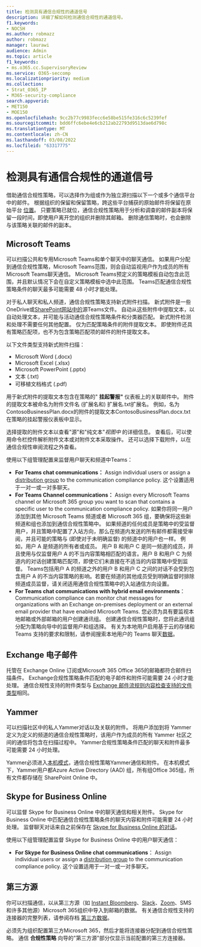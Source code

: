 ```yaml
---
title: 检测具有通信合规性的通道信号
description: 详细了解如何检测通信合规性的通道信号。
f1.keywords:
- NOCSH
ms.author: robmazz
author: robmazz
manager: laurawi
audience: Admin
ms.topic: article
f1_keywords:
- ms.o365.cc.SupervisoryReview
ms.service: O365-seccomp
ms.localizationpriority: medium
ms.collection:
- Strat_O365_IP
- M365-security-compliance
search.appverid:
- MET150
- MOE150
ms.openlocfilehash: 9cc2b77c9983fecc6e58be515fe316c6c5239fef
ms.sourcegitcommit: bdd6ffc6ebe4e6cb212ab22793d9513dae6d798c
ms.translationtype: MT
ms.contentlocale: zh-CN
ms.lasthandoff: 03/08/2022
ms.locfileid: "63317775"
---
```

# <a name="detect-channel-signals-with-communication-compliance"></a>检测具有通信合规性的通道信号

借助通信合规性策略，可以选择作为组或作为独立源扫描以下一个或多个通信平台中的邮件。 根据组织的保留和保留策略，跨这些平台捕获的原始邮件将保留在原始平台 [位置](/microsoft-365/compliance/information-governance)。 只要策略已就位，通信合规性策略用于分析和调查的邮件副本将保留一段时间，即使用户离开您的组织并删除其邮箱。 删除通信策略时，也会删除与该策略关联的邮件的副本。

## <a name="microsoft-teams"></a>Microsoft Teams

可以扫描公共和专用Microsoft Teams和单个聊天中的聊天通信。 如果用户分配到通信合规性策略，Microsoft Teams范围，则会自动监视用户作为成员的所有Microsoft Teams聊天通信。 Microsoft Teams预定义的策略模板自动包含此范围，并且默认情况下会在自定义策略模板中选中此范围。 Teams匹配通信合规性策略条件的聊天最多可能需要 48 小时才能处理。

对于私人聊天和私人频道，通信合规性策略支持新式附件扫描。 新式附件是一些OneDrive或[](/onedrive/plan-onedrive-enterprise#modern-attachments)[SharePoint网站中的](/sharepoint/dev/solution-guidance/modern-experience-customizations)源Teams文件。 自动从这些附件中提取文本，以自动处理文本，并可能与活动通信合规性策略条件和分类器匹配。 新式附件检测和处理不需要任何其他配置。 仅为匹配策略条件的附件提取文本。 即使附件还具有策略匹配项，也不为包含策略匹配项的邮件的附件提取文本。

以下文件类型支持新式附件扫描：

- Microsoft Word (.docx) 
- Microsoft Excel (.xlsx) 
- Microsoft PowerPoint (.pptx) 
- 文本 (.txt) 
- 可移植文档格式 (.pdf)

用于新式附件的提取文本包含在策略的" **挂起警报"** 仪表板上的关联邮件中。 附件的提取文本被命名为附件文件名 (扩展名和) 扩展名.txt扩展名。 例如，名为ContosoBusinessPlan.docx的附件的提取文本ContosoBusinessPlan.docx.txt在策略的挂起警报仪表板中显示。

选择提取的附件文本以查看"源"和"纯文本"*视图中* 的详细信息。 查看后，可以使用命令栏控件解析附件文本或对附件文本采取操作。 还可以选择下载附件，以在通信合规性审阅流程之外查看。

使用以下组管理配置来监督用户聊天和频道中Teams：

- **For Teams chat communications：** Assign individual users or assign a [distribution group](https://support.office.com/article/Distribution-groups-E8BA58A8-FAB2-4AAF-8AA1-2A304052D2DE) to the communication compliance policy. 这个设置适用于一对一或一对多聊天。
- **For Teams Channel communications：** Assign every Microsoft Teams channel or Microsoft 365 group you want to scan that contains a specific user to the communication compliance policy. 如果你将同一用户添加到其他 Microsoft Teams 频道或者 Microsoft 365 组，要确保将这些新频道和组也添加到通信合规性策略中。 如果频道的任何成员是策略中的受监督用户，并且策略中配置了入站方向，那么在频道内发送的所有邮件都需接受审阅，并且可能的策略与 (即使对于未明确监督) 的频道中的用户也一样。 例如，用户 A 是频道的所有者或成员。 用户 B 和用户 C 是同一频道的成员，并且使用与仅监督用户 A 的不当内容策略相匹配的语言。用户 B 和用户 C 为频道内的对话创建策略匹配项，即使它们未直接在不适当的内容策略中受到监督。 Teams包括用户 A 的频道之外的用户 B 和用户 C 之间的对话不会受到包含用户 A 的不当内容策略的影响。若要在频道的其他成员受到明确监督时排除频道成员监督，请关闭适用通信合规性策略中的入站通信方向设置。
- **For Teams chat communications with hybrid email environments**： Communication compliance can monitor chat messages for organizations with an Exchange on-premises deployment or an external email provider that have enabled Microsoft Teams. 您必须为具有要监视本地邮箱或外部邮箱的用户创建通讯组。 创建通信合规性策略时，您将此通讯组分配为策略向导中的监督用户和组选择。 有关为本地用户启用基于云的存储和 Teams 支持的要求和限制，请参阅搜索本地用户的 Teams 聊天[数据](search-cloud-based-mailboxes-for-on-premises-users.md)。

## <a name="exchange-email"></a>Exchange 电子邮件

托管在 Exchange Online 订阅或Microsoft 365 Office 365的邮箱都符合邮件扫描条件。 Exchange合规性策略条件匹配的电子邮件和附件可能需要 24 小时才能处理。 通信合规性支持的附件类型与 [Exchange 邮件流规则内容检查支持的文件类型](/exchange/security-and-compliance/mail-flow-rules/inspect-message-attachments#supported-file-types-for-mail-flow-rule-content-inspection)相同。

## <a name="yammer"></a>Yammer

可以扫描社区中的私人Yammer对话以及关联的附件。 将用户添加到将 Yammer定义为定义的频道的通信合规性策略时，该用户作为成员的所有 Yammer 社区之间的通信将包含在扫描过程中。 Yammer合规性策略条件匹配的聊天和附件最多可能需要 24 小时处理。 

Yammer必须进入[本机模式](/yammer/configure-your-yammer-network/overview-native-mode)，通信合规性策略Yammer通信和附件。 在本机模式下，Yammer用户都Azure Active Directory (AAD) 组，所有组Office 365组，所有文件都存储在 SharePoint Online 中。

## <a name="skype-for-business-online"></a>Skype for Business Online

可以监督 Skype for Business Online 中的聊天通信和相关附件。 Skype for Business Online 中匹配通信合规性策略条件的聊天内容和附件可能需要 24 小时处理。 监督聊天对话来自之前保存在 [Skype for Business Online 的对话](https://support.office.com/article/Find-a-previous-Skype-for-Business-conversation-18892eba-5f18-4281-8c87-fd48bd72e6a2)。  

使用以下组管理配置监督 Skype for Business Online 中的用户聊天通信：

- **For Skype for Business Online chat communications**： Assign individual users or assign a [distribution group](https://support.office.com/article/Distribution-groups-E8BA58A8-FAB2-4AAF-8AA1-2A304052D2DE) to the communication compliance policy. 这个设置适用于一对一或一对多聊天。

## <a name="third-party-sources"></a>第三方源

你可以扫描通信，以从第三方源（如 [Instant Bloomberg](archive-instant-bloomberg-data.md)、[Slack](archive-slack-data.md)、[Zoom](archive-zoommeetings-data.md)、SMS 和许多其他源）Microsoft 365组织中导入到邮箱的数据。 有关通信合规性支持的连接器的完整列表，请参阅存档 [第三方数据](archiving-third-party-data.md)。

必须先为组织配置第三方Microsoft 365，然后才能将连接器分配到通信合规性策略。 通信 **合规性策略** 向导的"第三方源"部分仅显示当前配置的第三方连接器。
